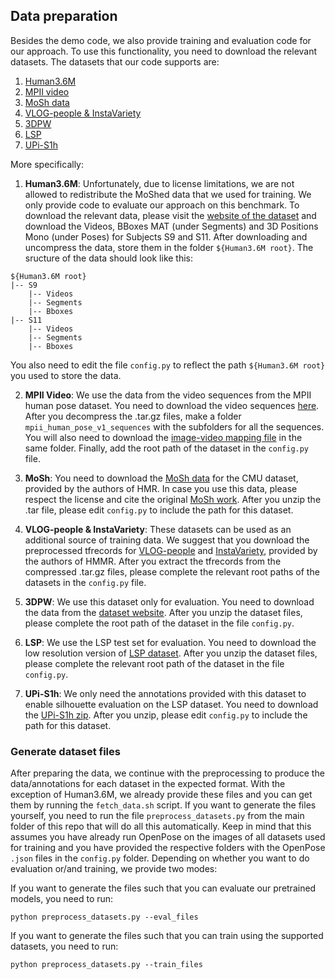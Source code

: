 ## Data preparation
Besides the demo code, we also provide training and evaluation code for our approach. To use this functionality, you need to download the relevant datasets.
The datasets that our code supports are:
1. [Human3.6M](http://vision.imar.ro/human3.6m/description.php)
2. [MPII video](http://human-pose.mpi-inf.mpg.de)
3. [MoSh data](https://github.com/akanazawa/hmr/blob/master/doc/train.md#mosh-data)
4. [VLOG-people & InstaVariety](https://github.com/akanazawa/human_dynamics)
5. [3DPW](https://virtualhumans.mpi-inf.mpg.de/3DPW/)
6. [LSP](http://sam.johnson.io/research/lsp.html)
7. [UPi-S1h](http://files.is.tuebingen.mpg.de/classner/up/)

More specifically:
1. **Human3.6M**: Unfortunately, due to license limitations, we are not allowed to redistribute the MoShed data that we used for training. We only provide code to evaluate our approach on this benchmark. To download the relevant data, please visit the [website of the dataset](http://vision.imar.ro/human3.6m/description.php) and download the Videos, BBoxes MAT (under Segments) and 3D Positions Mono (under Poses) for Subjects S9 and S11. After downloading and uncompress the data, store them in the folder ```${Human3.6M root}```. The sructure of the data should look like this:
```
${Human3.6M root}
|-- S9
    |-- Videos
    |-- Segments
    |-- Bboxes
|-- S11
    |-- Videos
    |-- Segments
    |-- Bboxes
```
You also need to edit the file ```config.py``` to reflect the path ```${Human3.6M root}``` you used to store the data. 

2. **MPII Video**: We use the data from the video sequences from the MPII human pose dataset. You need to download the video sequences [here](http://human-pose.mpi-inf.mpg.de/#download). After you decompress the .tar.gz files, make a folder ```mpii_human_pose_v1_sequences``` with the subfolders for all the sequences. You will also need to download the [image-video mapping file](https://datasets.d2.mpi-inf.mpg.de/andriluka14cvpr/mpii_human_pose_v1_sequences_keyframes.mat) in the same folder. Finally, add the root path of the dataset in the ```config.py``` file.

3. **MoSh**: You need to download the [MoSh data](https://github.com/akanazawa/hmr/blob/master/doc/train.md#mosh-data) for the CMU dataset, provided by the authors of HMR. In case you use this data, please respect the license and cite the original [MoSh work](http://mosh.is.tue.mpg.de). After you unzip the .tar file, please edit ```config.py``` to include the path for this dataset.

4. **VLOG-people & InstaVariety**: These datasets can be used as an additional source of training data. We suggest that you download the preprocessed tfrecords for [VLOG-people](https://github.com/akanazawa/human_dynamics/blob/master/doc/vlog_people.md#pre-processed-tfrecords) and [InstaVariety](https://github.com/akanazawa/human_dynamics/blob/master/doc/insta_variety.md#pre-processed-tfrecords), provided by the authors of HMMR. After you extract the tfrecords from the compressed .tar.gz files, please complete the relevant root paths of the datasets in the ```config.py``` file.

5. **3DPW**: We use this dataset only for evaluation. You need to download the data from the [dataset website](https://virtualhumans.mpi-inf.mpg.de/3DPW/). After you unzip the dataset files, please complete the root path of the dataset in the file ```config.py```.

6. **LSP**: We use the LSP test set for evaluation. You need to download the low resolution version of [LSP dataset](http://sam.johnson.io/research/lsp_dataset.zip). After you unzip the dataset files, please complete the relevant root path of the dataset in the file ```config.py```.

7. **UPi-S1h**: We only need the annotations provided with this dataset to enable silhouette evaluation on the LSP dataset. You need to download the [UPi-S1h zip](http://files.is.tuebingen.mpg.de/classner/up/datasets/upi-s1h.zip). After you unzip, please edit ```config.py``` to include the path for this dataset.

### Generate dataset files
After preparing the data, we continue with the preprocessing to produce the data/annotations for each dataset in the expected format. With the exception of Human3.6M, we already provide these files and you can get them by running the ```fetch_data.sh``` script. If you want to generate the files yourself, you need to run the file ```preprocess_datasets.py``` from the main folder of this repo that will do all this automatically. Keep in mind that this assumes you have already run OpenPose on the images of all datasets used for training and you have provided the respective folders with the OpenPose ```.json``` files in the ```config.py``` folder. Depending on whether you want to do evaluation or/and training, we provide two modes:

If you want to generate the files such that you can evaluate our pretrained models, you need to run:
```
python preprocess_datasets.py --eval_files
```
If you want to generate the files such that you can train using the supported datasets, you need to run:
```
python preprocess_datasets.py --train_files
```
